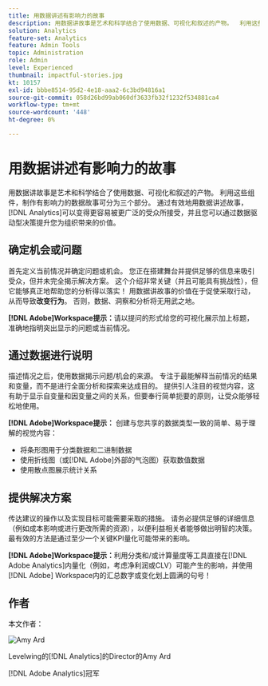 ```yaml
---
title: 用数据讲述有影响力的故事
description: 用数据讲故事是艺术和科学结合了使用数据、可视化和叙述的产物。  利用这些组件，制作有影响力的数据故事可分为三个部分。 通过有效地用数据讲述故事， [!DNL Analytics] 可以变得更容易被更广泛的受众所接受，并且您可以通过数据驱动型决策提升您为组织带来的价值。
solution: Analytics
feature-set: Analytics
feature: Admin Tools
topic: Administration
role: Admin
level: Experienced
thumbnail: impactful-stories.jpg
kt: 10157
exl-id: bbbe8514-95d2-4e18-aaa2-6c3bd94816a1
source-git-commit: 058d26bd99ab060df3633fb32f1232f534881ca4
workflow-type: tm+mt
source-wordcount: '448'
ht-degree: 0%

---
```


# 用数据讲述有影响力的故事

用数据讲故事是艺术和科学结合了使用数据、可视化和叙述的产物。  利用这些组件，制作有影响力的数据故事可分为三个部分。 通过有效地用数据讲述故事，[!DNL Analytics]可以变得更容易被更广泛的受众所接受，并且您可以通过数据驱动型决策提升您为组织带来的价值。

## 确定机会或问题

首先定义当前情况并确定问题或机会。 您正在搭建舞台并提供足够的信息来吸引受众，但并未完全揭示解决方案。 这个介绍非常关键（并且可能具有挑战性），但它能够真正地帮助您的分析得以落实！  用数据讲故事的价值在于促使采取行动，从而导致&#x200B;**改变行为**。 否则，数据、洞察和分析将无用武之地。

**[!DNL Adobe]Workspace提示：**&#x200B;请以提问的形式给您的可视化展示加上标题，准确地指明突出显示的问题或当前情况。

## 通过数据进行说明

描述情况之后，使用数据揭示问题/机会的来源。 专注于最能解释当前情况的结果和变量，而不是进行全面分析和探索来达成目的。  提供引人注目的视觉内容，这有助于显示自变量和因变量之间的关系，但要奉行简单扼要的原则，让受众能够轻松地使用。

**[!DNL Adobe]Workspace提示：**
创建与您共享的数据类型一致的简单、易于理解的视觉内容：

* 将条形图用于分类数据和二进制数据
* 使用折线图（或[!DNL Adobe]外部的气泡图）获取数值数据
* 使用散点图展示统计关系

## 提供解决方案

传达建议的操作以及实现目标可能需要采取的措施。  请务必提供足够的详细信息（例如成本影响或进行更改所需的资源），以便利益相关者能够做出明智的决策。 最有效的方法是通过至少一个关键KPI量化可能带来的影响。

**[!DNL Adobe]Workspace提示：**&#x200B;利用分类和/或计算量度等工具直接在[!DNL Adobe Analytics]内量化（例如，考虑净利润或CLV）可能产生的影响，并使用[!DNL Adobe] Workspace内的汇总数字或变化划上圆满的句号！

## 作者

本文作者：

![Amy Ard](assets/amy-ard-headshot-small.png)

Levelwing的[!DNL Analytics]的Director的Amy Ard

[!DNL Adobe Analytics]冠军
